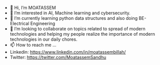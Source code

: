 - 👋 Hi, I’m MOATASSEM
- 👀 I’m interested in AI, Machine learning and cybersecurity.
- 🌱 I’m currently learning python data structures and also doing BE-Electrical Engineering
- 💞️ I’m looking to collaborate on topics related to spread of modern technologies and helping my people realize the importance of modern technologies in our daily chores. 
- 📫 How to reach me ...
- Linkedin: https://www.linkedin.com/in/moatassembillah/
- Twitter:  https://twitter.com/MoatassemSandhu

<!---
DEV-MOATASSEM/DEV-MOATASSEM is a ✨ special ✨ repository because its `README.md` (this file) appears on your GitHub profile.
You can click the Preview link to take a look at your changes.
--->
